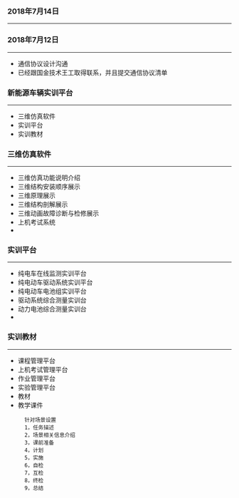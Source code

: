 


###  2018年7月14日
-----------------------------------------------------------------


###  2018年7月12日
-----------------------------------------------------------------
*   通信协议设计沟通
*   已经跟国金技术王工取得联系，并且提交通信协议清单


### 新能源车辆实训平台
-----------------------------------------------------------------

*   三维仿真软件
*   实训平台
*   实训教材


### 三维仿真软件
-----------------------------------------------------------------
* 三维仿真功能说明介绍
* 三维结构安装顺序展示
* 三维原理展示
* 三维结构剖解展示
* 三维动画故障诊断与检修展示
* 上机考试系统
*

### 实训平台
-----------------------------------------------------------------
* 纯电车在线监测实训平台
* 纯电动车驱动系统实训平台
* 纯电动车电池组实训平台
* 驱动系统综合测量实训台
* 动力电池综合测量实训台
*

### 实训教材
-----------------------------------------------------------------
* 课程管理平台
* 上机考试管理平台
* 作业管理平台
* 实验管理平台
* 教材
* 教学课件
  ```
    针对场景设置
    1，任务描述
    2，场景相关信息介绍
    3，课前准备
    4，计划
    5，实施
    6，自检
    7，互检
    8，终检
    9，总结


  ```

